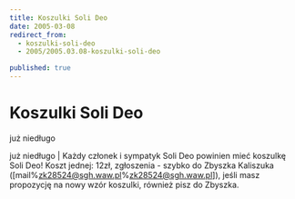 ```yaml
---
title: Koszulki Soli Deo
date: 2005-03-08
redirect_from: 
  - koszulki-soli-deo
  - 2005/2005.03.08-koszulki-soli-deo

published: true
---
```




# Koszulki Soli Deo

<time>już niedługo</time>

już niedługo | Każdy członek i sympatyk Soli Deo powinien mieć koszulkę Soli Deo! Koszt jednej: 12zł, zgłoszenia - szybko do Zbyszka Kaliszuka ([mail%zk28524@sgh.waw.pl%zk28524@sgh.waw.pl]), jeśli masz propozycję na nowy wzór koszulki, również pisz do Zbyszka.

<!--CONTENT FROM OLD SERVER (jos before 2013): już niedługo | Każdy członek i sympatyk Soli Deo powinien mieć koszulkę Soli Deo! Koszt jednej: 12zł, zgłoszenia - szybko do Zbyszka Kaliszuka ([mail%zk28524@sgh.waw.pl%zk28524@sgh.waw.pl]), jeśli masz propozycję na nowy wzór koszulki, również pisz do Zbyszka.
-->

<!--{{json:{"created_date":"2005-03-08 16:34:23","publish_down":"0000-00-00 00:00:00","id":"215"}}}-->